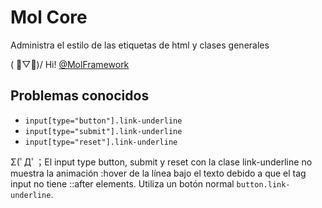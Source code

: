 # Mol Core
Administra el estilo de las etiquetas de html y clases generales

( ﾟ▽ﾟ)/ Hi! [@MolFramework](https://twitter.com/MolFramework)


## Problemas conocidos

- `input[type="button"].link-underline`
- `input[type="submit"].link-underline`
- `input[type="reset"].link-underline`

Σ(ﾟДﾟ；El input type button, submit y reset con la clase link-underline no muestra la animación :hover de la línea bajo el texto debido a que el tag input no tiene ::after elements. Utiliza un botón normal `button.link-underline`.
